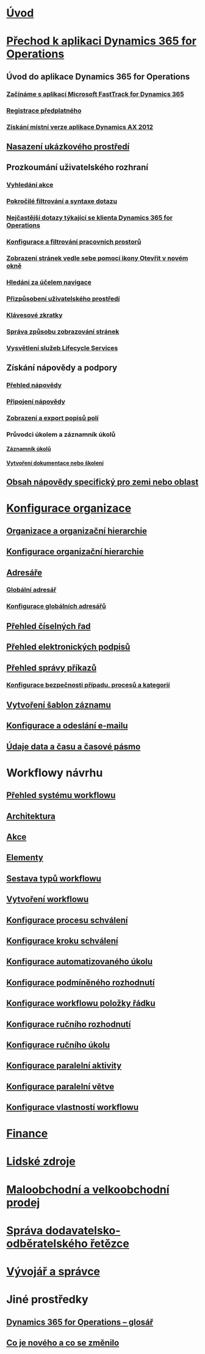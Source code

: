 # [Úvod](index.md)

# [Přechod k aplikaci Dynamics 365 for Operations](get-started/onboarding-home.md)
## Úvod do aplikace Dynamics 365 for Operations
### [Začínáme s aplikací Microsoft FastTrack for Dynamics 365](get-started/fasttrack-dynamics-365-overview.md)
### [Registrace předplatného](/dynamics365/operations/dev-itpro/dev-tools/sign-up-preview-subscription?toc=/dynamics365/operations/toc.json)
### [Získání místní verze aplikace Dynamics AX 2012](/dynamics365/operations/dev-itpro/deployment/csp-download-customersource?toc=/dynamics365/operations/toc.json)
## [Nasazení ukázkového prostředí](/dynamics365/operations/dev-itpro/deployment/deploy-demo-environment?toc=/dynamics365/operations/toc.json)

## Prozkoumání uživatelského rozhraní
### [Vyhledání akce](get-started/action-search.md)
### [Pokročilé filtrování a syntaxe dotazu](get-started/advanced-filtering-query-options.md)
### [Nejčastější dotazy týkající se klienta Dynamics 365 for Operations](get-started/client-faq.md)
### [Konfigurace a filtrování pracovních prostorů](get-started/configure-filter-workspaces.md)
### [Zobrazení stránek vedle sebe pomocí ikony Otevřít v novém okně](get-started/display-pages-side-by-side.md)
### [Hledání za účelem navigace](get-started/navigation-search.md)
### [Přizpůsobení uživatelského prostředí](get-started/personalize-user-experience.md)
### [Klávesové zkratky](get-started/shortcut-keys.md)
### [Správa způsobu zobrazování stránek](get-started/window-management.md)
### [Vysvětlení služeb Lifecycle Services](/dynamics365/operations/dev-itpro/lifecycle-services/lcs-works-lcs?toc=/dynamics365/operations/toc.json)

## Získání nápovědy a podpory
### [Přehled nápovědy](/dynamics365/operations/dev-itpro/get-started/help-overview?toc=/dynamics365/operations/toc.json)
### [Připojení nápovědy](/dynamics365/operations/dev-itpro/get-started/help-connect?toc=/dynamics365/operations/toc.json)
### [Zobrazení a export popisů polí](get-started/view-export-field-descriptions.md)

### Průvodci úkolem a záznamník úkolů
#### [Záznamník úkolů](/dynamics365/operations/dev-itpro/user-interface/task-recorder?toc=/dynamics365/operations/toc.json)
#### [Vytvoření dokumentace nebo školení](/dynamics365/operations/dev-itpro/user-interface/task-recorder?toc=/dynamics365/operations/toc.json)

## [Obsah nápovědy specifický pro zemi nebo oblast](/dynamics365/operations/dev-itpro/lcs-solutions/country-region?toc=/dynamics365/operations/toc.json)

# [Konfigurace organizace](organization-administration/organization-administration-home-page.md)
## [Organizace a organizační hierarchie](organization-administration/organizations-organizational-hierarchies.md)
## [Konfigurace organizační hierarchie](organization-administration/plan-organizational-hierarchy.md)
## [Adresáře](organization-administration/qa-address-books.md)
### [Globální adresář](organization-administration/overview-global-address-book.md)
### [Konfigurace globálních adresářů](organization-administration/plan-configuration-global-address-book-additional-address-books.md)
## [Přehled číselných řad](organization-administration/number-sequence-overview.md)
## [Přehled elektronických podpisů](organization-administration/electronic-signature-overview.md)
## [Přehled správy příkazů](organization-administration/cases.md)
### [Konfigurace bezpečnosti případu, procesů a kategorií](organization-administration/plan-case-management.md)
## [Vytvoření šablon záznamu](organization-administration/record-templates.md)
## [Konfigurace a odeslání e-mailu](organization-administration/configure-email.md)
## [Údaje data a času a časové pásmo](organization-administration/date-time-zones.md)

# Workflowy návrhu
## [Přehled systému workflowu](organization-administration/overview-workflow-system.md)
## [Architektura](organization-administration/workflow-system-architecture.md)
## [Akce](organization-administration/workflow-actions.md)
## [Elementy](organization-administration/workflow-elements.md)
## [Sestava typů workflowu](organization-administration/workflow-types-report.md)
## [Vytvoření workflowu](organization-administration/create-workflow.md)
## [Konfigurace procesu schválení](organization-administration/configure-approval-process-workflow.md)
## [Konfigurace kroku schválení](organization-administration/configure-approval-step-workflow.md)
## [Konfigurace automatizovaného úkolu](organization-administration/configure-automated-task-workflow.md)
## [Konfigurace podmíněného rozhodnutí](organization-administration/configure-conditional-decision-workflow.md)
## [Konfigurace workflowu položky řádku](organization-administration/configure-line-item-workflow.md)
## [Konfigurace ručního rozhodnutí](organization-administration/configure-manual-decision-workflow.md)
## [Konfigurace ručního úkolu](organization-administration/configure-manual-task-workflow.md)
## [Konfigurace paralelní aktivity](organization-administration/configure-parallel-activity-workflow.md)
## [Konfigurace paralelní větve](organization-administration/configure-parallel-branch-workflow.md)
## [Konfigurace vlastností workflowu](organization-administration/configure-workflow-properties.md)

# [Finance](/dynamics365/operations/financials/index)

# [Lidské zdroje](/dynamics365/operations/human-resources/index)

# [Maloobchodní a velkoobchodní prodej](/dynamics365/operations/retail/index)

# [Správa dodavatelsko-odběratelského řetězce](/dynamics365/operations/supply-chain/index)

# [Vývojář a správce](/dynamics365/operations/dev-itpro/index)

# Jiné prostředky
## [Dynamics 365 for Operations – glosář](get-started/glossary.md)
## [Co je nového a co se změnilo](/dynamics365/operations/dev-itpro/get-started/whats-new-changed?toc=/dynamics365/operations/toc.json)

